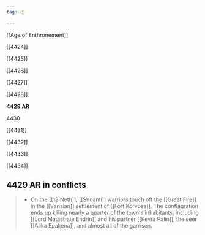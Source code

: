 ```yaml
---
tag: 🕛

---
```

[[Age of Enthronement]]


[[4424]]

[[4425]]

[[4426]]

[[4427]]

[[4428]]

**4429 AR**

4430

[[4431]]

[[4432]]

[[4433]]

[[4434]]



## 4429 AR in conflicts

>  - On the [[13 Neth]], [[Shoanti]] warriors touch off the [[Great Fire]] in the [[Varisian]] settlement of [[Fort Korvosa]].  The conflagration ends up killing nearly a quarter of the town's inhabitants, including [[Lord Magistrate Endrin]] and his partner [[Keyra Palin]], the seer [[Alika Epakena]], and almost all of the garrison.






